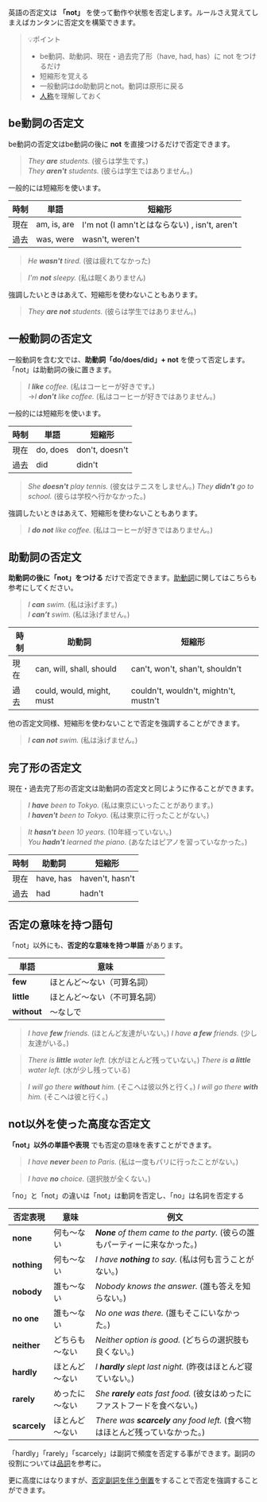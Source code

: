 英語の否定文は **「not」** を使って動作や状態を否定します。ルールさえ覚えてしまえばカンタンに否定文を構築できます。

> 💡ポイント  
> - be動詞、助動詞、現在・過去完了形（have, had, has）に not をつけるだけ
> - 短縮形を覚える
> - 一般動詞はdo助動詞とnot。動詞は原形に戻る
> - [人称](/grammar/person/)を理解しておく

## be動詞の否定文
be動詞の否定文はbe動詞の後に **not** を直接つけるだけで否定できます。

> _They **are** students._ (彼らは学生です。)  
> _They **aren't** students._ (彼らは学生ではありません。) 

一般的には短縮形を使います。

| 時制 | 単語        | 短縮形                                        |
| ---- | ----------- | --------------------------------------------- |
| 現在 | am, is, are | I'm not (I amn'tとはならない) , isn't, aren't |
| 過去 | was, were   | wasn't, weren't                               |

> _He **wasn't** tired._ (彼は疲れてなかった)

> _I'm **not** sleepy._ (私は眠くありません)

強調したいときはあえて、短縮形を使わないこともあります。
> _They **are not** students._ (彼らは学生ではありません。) 

## 一般動詞の否定文
一般動詞を含む文では、**助動詞「do/does/did」+ not** を使って否定します。「not」は助動詞の後に置きます。

> _I **like** coffee._ (私はコーヒーが好きです。)  
> →_I **don't** like coffee._ (私はコーヒーが好きではありません。)

一般的には短縮形を使います。

| 時制 | 単語     | 短縮形         |
| ---- | -------- | -------------- |
| 現在 | do, does | don't, doesn't |
| 過去 | did      | didn't         |

> _She **doesn't** play tennis._ (彼女はテニスをしません。)
> _They **didn't** go to school._ (彼らは学校へ行かなかった。)

強調したいときはあえて、短縮形を使わないこともあります。
> _I **do not** like coffee._ (私はコーヒーが好きではありません。)

## 助動詞の否定文
**助動詞の後に「not」をつける** だけで否定できます。[助動詞](/grammar/modal-verbs)に関してはこちらも参考にしてください。

> _I **can** swim._ (私は泳げます。)  
> _I **can’t** swim._ (私は泳げません。)

| 時制 | 助動詞                | 短縮形                            |
| -------- | ------------------------- | ------------------------------------- |
| 現在 | can, will, shall, should  | can't, won't, shan't, shouldn't       |
| 過去 | could, would, might, must | couldn't, wouldn't, mightn't, mustn't |

他の否定文同様、短縮形を使わないことで否定を強調することができます。
> _I **can not** swim._ (私は泳げません。)

## 完了形の否定文
現在・過去完了形の否定文は助動詞の否定文と同じように作ることができます。

> _I **have** been to Tokyo._ (私は東京にいったことがあります。)  
> _I **haven't** been to Tokyo._ (私は東京に行ったことがない。)

> _It **hasn't** been 10 years._ (10年経っていない。)  
> _You **hadn't** learned the piano._ (あなたはピアノを習っていなかった。)

| 時制 | 助動詞                    | 短縮形                                |
| ---- | ------------------------- | ------------------------------------- |
| 現在 | have, has | haven't, hasn't |
| 過去 | had | hadn't |

## 否定の意味を持つ語句
「not」以外にも、**否定的な意味を持つ単語** があります。

| 単語    | 意味                     |
| ----------- | ---------------------------- |
| **few**     | ほとんど～ない（可算名詞）   |
| **little**  | ほとんど～ない（不可算名詞） |
| **without** | ～なしで                     |

> _I have **few** friends._ (ほとんど友達がいない。)
> _I have **a few** friends._ (少し友達がいる。)

> _There is **little** water left._ (水がほとんど残っていない。) 
> _There is **a little** water left._ (水が少し残っている) 

> _I will go there **without** him._ (そこへは彼以外と行く。) 
> _I will go there **with** him._ (そこへは彼と行く。) 

## not以外を使った高度な否定文
**「not」以外の単語や表現** でも否定の意味を表すことができます。  

> _I have **never** been to Paris._ (私は一度もパリに行ったことがない。)

> _I have **no** choice._ (選択肢が全くない。)

「no」と「not」の違いは「not」は動詞を否定し、「no」は名詞を否定する

| 否定表現 | 意味       | 例文                                                                       |
| ------------ | -------------- | ------------------------------------------------------------------------------ |
| **none**     | 何も～ない     | _**None** of them came to the party._ (彼らの誰もパーティーに来なかった。)       |
| **nothing**  | 何も～ない     | _I have **nothing** to say._ (私は何も言うことがない。)                      |
| **nobody**   | 誰も～ない     | _Nobody knows the answer._ (誰も答えを知らない。)                            |
| **no one**   | 誰も～ない     | _No one was there._ (誰もそこにいなかった。)                                |
| **neither**  | どちらも～ない | _Neither option is good._ (どちらの選択肢も良くない。)                      |
| **hardly**   | ほとんど～ない | _I **hardly** slept last night._ (昨夜はほとんど寝ていない。)                |
| **rarely**   | めったに～ない | _She **rarely** eats fast food._ (彼女はめったにファストフードを食べない。)  |
| **scarcely** | ほとんど～ない | _There was **scarcely** any food left._ (食べ物はほとんど残っていなかった。) |

「hardly」「rarely」「scarcely」は副詞で頻度を否定する事ができます。副詞の役割については[品詞](/grammar/parts-of-speech)を参考に。

更に高度にはなりますが、[否定副詞を伴う倒置](/grammar/inversion-with-negative-adverbials)をすることで否定を強調することができます。
